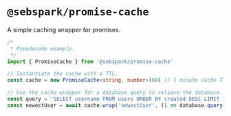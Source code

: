 # `@sebspark/promise-cache`

A simple caching wrapper for promises.

```typescript
/*
 * Pseudocode example.
 */
import { PromiseCache } from '@sebspark/promise-cache'

// Instantiate the cache with a TTL.
const cache = new PromiseCache<string, number>(60) // 1 minute cache TTL.

// Use the cache wrapper for a database query to relieve the database.
const query = 'SELECT username FROM users ORDER BY created DESC LIMIT 1'
const newestUser = await cache.wrap('newestUser', () => database.query(query))
```

